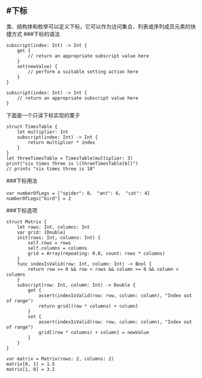 #下标
---
类、结构体和枚举可以定义下标，它可以作为访问集合、列表或序列成员元素的快捷方式
###下标的语法

	subscript(index: Int) -> Int {
	    get {
	        // return an appropriate subscript value here
	    }
	    set(newValue) {
	        // perform a suitable setting action here
	    }
	}
	
	subscript(index: Int) -> Int {
	    // return an appropriate subscript value here
	}
下面是一个只读下标实现的栗子

	struct TimesTable {
	    let multiplier: Int
	    subscript(index: Int) -> Int {
	        return multiplier * index
	    }
	}
	let threeTimesTable = TimesTable(multiplier: 3)
	print("six times three is \(threeTimesTable[6])")
	// prints "six times three is 18"	
###下标用法

	var numberOfLegs = ["spider": 8， "ant": 6， "cat": 4]
	numberOfLegs["bird"] = 2
###下标选项

	struct Matrix {
	    let rows: Int, columns: Int
	    var grid: [Double]
	    init(rows: Int, columns: Int) {
	        self.rows = rows
	        self.columns = columns
	        grid = Array(repeating: 0.0, count: rows * columns)
	    }
	    func indexIsValid(row: Int, column: Int) -> Bool {
	        return row >= 0 && row < rows && column >= 0 && column < columns
	    }
	    subscript(row: Int, column: Int) -> Double {
	        get {
	            assert(indexIsValid(row: row, column: column), "Index out of range")
	            return grid[(row * columns) + column]
	        }
	        set {
	            assert(indexIsValid(row: row, column: column), "Index out of range")
	            grid[(row * columns) + column] = newValue
	        }
	    }
	}	
	
	var matrix = Matrix(rows: 2, columns: 2)
	matrix[0, 1] = 1.5
	matrix[1, 0] = 3.2